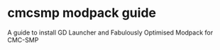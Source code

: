 # cmcsmp modpack guide
 A guide to install GD Launcher and Fabulously Optimised Modpack for CMC-SMP
